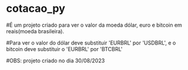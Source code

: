 # cotacao_py

#É um projeto criado para ver o valor da moeda dólar, euro e bitcoin em reais(moeda brasileira).

#Para ver o valor do dólar deve substituir 'EURBRL' por 'USDBRL', e o bitcoin deve substituir o 'EURBRL' por 'BTCBRL'

#OBS: projeto criado no dia 30/08/2023
